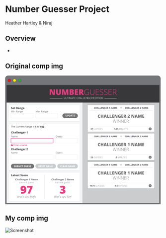 # Number Guesser Project
Heather Hartley & Niraj

## Overview
- 

## Original comp img
![Screenshot](number_guesser_static_comp_original.png)

## My comp img
![Screenshot](hh-comp-challenge-1-img.png)

